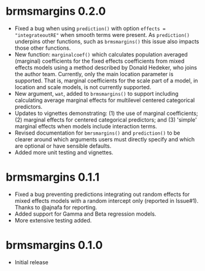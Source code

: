 # brmsmargins 0.2.0

* Fixed a bug when using `prediction()` with option `effects = "integrateoutRE"`
  when smooth terms were present. As `prediction()` underpins other functions, 
  such as `brmsmargins()` this issue also impacts those other functions.
* New function: `marginalcoef()` which calculates population averaged (marginal) coefficients
  for the fixed effects coefficients from mixed effects models using a method 
  described by Donald Hedeker, who joins the author team.
  Currently, only the main location parameter is supported. That is, 
  marginal coefficients for the scale part of a model, in location and scale models,
  is not currently supported.
* New argument, `wat`, added to `brmsmargins()` to support including
  calculating average marginal effects for multilevel centered 
  categorical predictors.
* Updates to vignettes demonstrating: (1) the use of marginal coefficients;
  (2) marginal effects for centered categorical predictors; and
  (3) 'simple' marginal effects when models include interaction terms.
* Revised documentation for `bmrsmargins()` and `prediction()` to be clearer 
  around which arguments users must directly specify and which are optional or 
  have sensible defaults.
* Added more unit testing and vignettes.

# brmsmargins 0.1.1

* Fixed a bug preventing predictions integrating out random effects for mixed effects models with a random intercept only (reported in Issue#1). Thanks to @ajnafa for reporting.
* Added support for Gamma and Beta regression models.
* More extensive testing added.

# brmsmargins 0.1.0

* Initial release
